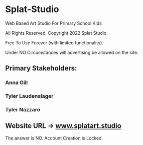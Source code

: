 # Splat-Studio
Web Based Art Studio For Primary School Kids

All Rights Reserved. Copyright 2022 Splat Studio.

Free To Use Forever (with limited functionality).

Under NO Circumstances will advertising be allowed
on the site.

## Primary Stakeholders:

### Anna Gill

### Tyler Laudenslager

### Tyler Nazzaro

## Website URL -> www.splatart.studio

The answer is NO. Account Creation is Locked.
